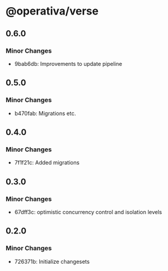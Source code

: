 # @operativa/verse

## 0.6.0

### Minor Changes

- 9bab6db: Improvements to update pipeline

## 0.5.0

### Minor Changes

- b470fab: Migrations etc.

## 0.4.0

### Minor Changes

- 7f1f21c: Added migrations

## 0.3.0

### Minor Changes

- 67dff3c: optimistic concurrency control and isolation levels

## 0.2.0

### Minor Changes

- 726371b: Initialize changesets
